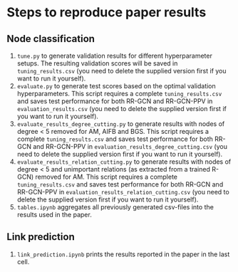 # Steps to reproduce paper results
## Node classification
1. `tune.py` to generate validation results for different hyperparameter setups. The resulting validation scores will be saved in `tuning_results.csv` (you need to delete the supplied version first if you want to run it yourself).
2. `evaluate.py` to generate test scores based on the optimal validation hyperparameters. This script requires a complete `tuning_results.csv` and saves test performance for both RR-GCN and RR-GCN-PPV in `evaluation_results.csv` (you need to delete the supplied version first if you want to run it yourself).
3. `evaluate_results_degree_cutting.py` to generate results with nodes of degree < 5 removed for AM, AIFB and BGS. This script requires a complete `tuning_results.csv` and saves test performance for both RR-GCN and RR-GCN-PPV in `evaluation_results_degree_cutting.csv` (you need to delete the supplied version first if you want to run it yourself).
4. `evaluate_results_relation_cutting.py` to generate results with nodes of degree < 5 and unimportant relations (as extracted from a trained R-GCN) removed for AM. This script requires a complete `tuning_results.csv` and saves test performance for both RR-GCN and RR-GCN-PPV in `evaluation_results_relation_cutting.csv` (you need to delete the supplied version first if you want to run it yourself).
5. `tables.ipynb` aggregates all previously generated csv-files into the results used in the paper.

## Link prediction
1. `link_prediction.ipynb` prints the results reported in the paper in the last cell.